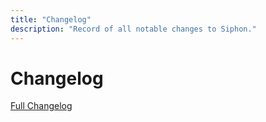 ```yaml
---
title: "Changelog"
description: "Record of all notable changes to Siphon."
---
```


# Changelog

[Full Changelog](../CHANGELOG.md)
